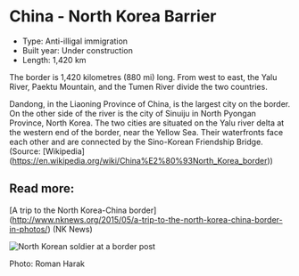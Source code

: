 <!--
West Longitude: 123.75
North Latitude: 43.5
East Longitude: 131
South Latitude: 39.5
-->

# China - North Korea Barrier

* Type: Anti-illigal immigration
* Built year: Under construction
* Length: 1,420 km

The border is 1,420 kilometres (880 mi) long. From west to east, the Yalu River, Paektu Mountain, and the Tumen River divide the two countries.

Dandong, in the Liaoning Province of China, is the largest city on the border. On the other side of the river is the city of Sinuiju in North Pyongan Province, North Korea. The two cities are situated on the Yalu river delta at the western end of the border, near the Yellow Sea. Their waterfronts face each other and are connected by the Sino-Korean Friendship Bridge. (Source: [Wikipedia] (https://en.wikipedia.org/wiki/China%E2%80%93North_Korea_border))

## Read more:

[A trip to the North Korea-China border] (http://www.nknews.org/2015/05/a-trip-to-the-north-korea-china-border-in-photos/) (NK News)

![North Korean soldier at a border post](http://c2.staticflickr.com/6/5018/5490782435_c9e141c789_b.jpg)

Photo: Roman Harak
